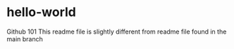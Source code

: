 # hello-world
Github 101
This readme file is slightly different from readme file found in the main branch

